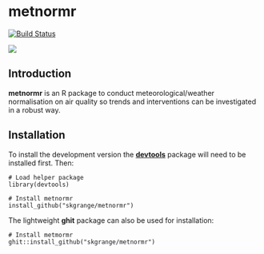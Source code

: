 # **metnormr**

[![Build Status](https://travis-ci.org/skgrange/metnormr.svg?branch=master)](https://travis-ci.org/skgrange/metnormr)

![](inst/extdata/images/icon_small.png)

## Introduction

**metnormr** is an R package to conduct meteorological/weather normalisation on air quality so trends and interventions can be investigated in a robust way. 

## Installation

To install the development version the [**devtools**](https://github.com/hadley/devtools) package will need to be installed first. Then:

```
# Load helper package
library(devtools)

# Install metnormr
install_github("skgrange/metnormr")
```

The lightweight **ghit** package can also be used for installation: 

```
# Install metmormr
ghit::install_github("skgrange/metnormr")
```
